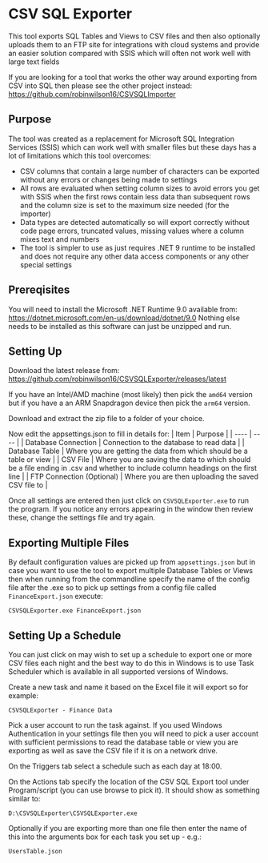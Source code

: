 # CSV SQL Exporter

This tool exports SQL Tables and Views to CSV files and then also optionally uploads them to an FTP site for integrations with cloud systems and provide an easier solution compared with SSIS which will often not work well with large text fields

If you are looking for a tool that works the other way around exporting from CSV into SQL then please see the other project instead:
https://github.com/robinwilson16/CSVSQLImporter

## Purpose

The tool was created as a replacement for Microsoft SQL Integration Services (SSIS) which can work well with smaller files but these days has a lot of limitations which this tool overcomes:
- CSV columns that contain a large number of characters can be exported without any errors or changes being made to settings
- All rows are evaluated when setting column sizes to avoid errors you get with SSIS when the first rows contain less data than subsequent rows and the column size is set to the maximum size needed (for the importer)
- Data types are detected automatically so will export correctly without code page errors, truncated values, missing values where a column mixes text and numbers
- The tool is simpler to use as just requires .NET 9 runtime to be installed and does not require any other data access components or any other special settings

## Prereqisites

You will need to install the Microsoft .NET Runtime 9.0 available from: https://dotnet.microsoft.com/en-us/download/dotnet/9.0
Nothing else needs to be installed as this software can just be unzipped and run.

## Setting Up

Download the latest release from: https://github.com/robinwilson16/CSVSQLExporter/releases/latest

If you have an Intel/AMD machine (most likely) then pick the `amd64` version but if you have a an ARM Snapdragon device then pick the `arm64` version.

Download and extract the zip file to a folder of your choice.

Now edit the appsettings.json to fill in details for:
| Item | Purpose |
| ---- | ---- |
| Database Connection | Connection to the database to read data |
| Database Table | Where you are getting the data from which should be a table or view |
| CSV File | Where you are saving the data to which should be a file ending in .csv and whether to include column headings on the first line |
| FTP Connection (Optional) | Where you are then uploading the saved CSV file to |

Once all settings are entered then just click on `CSVSQLExporter.exe` to run the program.
If you notice any errors appearing in the window then review these, change the settings file and try again.

## Exporting Multiple Files

By default configuration values are picked up from `appsettings.json` but in case you want to use the tool to export multiple Database Tables or Views then when running from the commandline specify the name of the config file after the .exe so to pick up settings from a config file called `FinanceExport.json` execute:

```
CSVSQLExporter.exe FinanceExport.json
```

## Setting Up a Schedule

You can just click on may wish to set up a schedule to export one or more CSV files each night and the best way to do this in Windows is to use Task Scheduler which is available in all supported versions of Windows.

Create a new task and name it based on the Excel file it will export so for example:
```
CSVSQLExporter - Finance Data
```

Pick a user account to run the task against. If you used Windows Authentication in your settings file then you will need to pick a user account with sufficient permissions to read the database table or view you are exporting as well as save the CSV file if it is on a network drive.

On the Triggers tab select a schedule such as each day at 18:00.

On the Actions tab specify the location of the CSV SQL Export tool under Program/script (you can use browse to pick it). It should show as something similar to:
```
D:\CSVSQLExporter\CSVSQLExporter.exe
```

Optionally if you are exporting more than one file then enter the name of this into the arguments box for each task you set up - e.g.:
```
UsersTable.json
```
